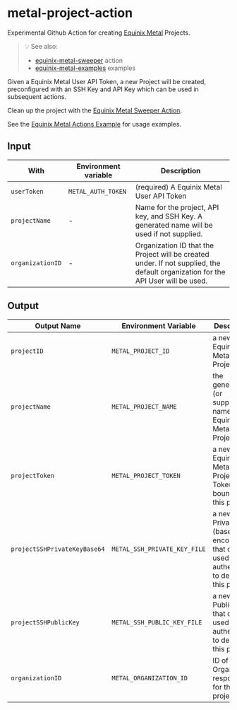 # metal-project-action

Experimental Github Action for creating [Equinix Metal](https://metal.equinix.com) Projects.

> :bulb: See also:
>
> - [equinix-metal-sweeper](https://github.com/equinix-labs/metal-sweeper-action) action
> - [equinix-metal-examples](https://github.com/equinix-labs/metal-actions-example) examples

Given a Equinix Metal User API Token, a new Project will be created, preconfigured with an SSH Key and API Key which can be used in subsequent actions.

Clean up the project with the [Equinix Metal Sweeper Action](https://github.com/equinix-labs/metal-sweeper-action).

See the [Equinix Metal Actions Example](https://github.com/equinix-labs/metal-actions-example) for usage examples.

## Input

| With             | Environment variable | Description                                                                                                                      |
| ---------------- | -------------------- | -------------------------------------------------------------------------------------------------------------------------------- |
| `userToken`      | `METAL_AUTH_TOKEN`   | (required) A Equinix Metal User API Token                                                                                        |
| `projectName`    | -                    | Name for the project, API key, and SSH Key. A generated name will be used if not supplied.                                       |
| `organizationID` | -                    | Organization ID that the Project will be created under. If not supplied, the default organization for the API User will be used. |

## Output

| Output Name                  | Environment Variable         | Description                                                                                        |
| ---------------------------- | ---------------------------- | -------------------------------------------------------------------------------------------------- |
| `projectID`                  | `METAL_PROJECT_ID`           | a new Equinix Metal Project ID                                                                     |
| `projectName`                | `METAL_PROJECT_NAME`         | the generated (or supplied) name of the Equinix Metal Project                                      |
| `projectToken`               | `METAL_PROJECT_TOKEN`        | a new Equinix Metal Project API Token bound to this project                                        |
| `projectSSHPrivateKeyBase64` | `METAL_SSH_PRIVATE_KEY_FILE` | a new SSH Private Key (base64 encoded) that can be used to authenticate to devices in this project |
| `projectSSHPublicKey`        | `METAL_SSH_PUBLIC_KEY_FILE`  | a new SSH Public Key that can be used to authenticate to devices in this project                   |
| `organizationID`             | `METAL_ORGANIZATION_ID`      | ID of the Organization responsible for the project.                                                |
